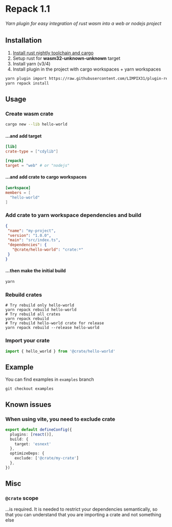 # Repack 1.1
###### Yarn plugin for easy integration of rust wasm into a web or nodejs project</h6>

## Installation
1. [Install rust nightly toolchain and cargo](https://www.rust-lang.org/tools/install)
2. Setup rust for **wasm32-unknown-unknown** target
3. Install yarn (v3/4)
4. Install plugin in the project with cargo workspaces + yarn workspaces
```bash
yarn plugin import https://raw.githubusercontent.com/LIMPIX31/plugin-repack/master/yarn-plugin/bundles/@yarnpkg/plugin-repack.js
yarn repack install
```

## Usage

### Create wasm crate
```bash
cargo new --lib hello-world
```

#### ...and add target
```toml
[lib]
crate-type = ["cdylib"]

[repack]
target = "web" # or "nodejs"
```


#### ...and add crate to cargo workspaces
```toml
[workspace]
members = [
  "hello-world"
]
```

### Add crate to yarn workspace dependencies and build
```json
{
 "name": "my-project",
 "version": "1.0.0",
 "main": "src/index.ts",
 "dependencies": {
   "@crate/hello-world": "crate:*"
 }
}
```

#### ...then make the initial build
```bash
yarn
```

### Rebuild crates
```
# Try rebuild only hello-world
yarn repack rebuild hello-world
# Try rebuild all crates
yarn repack rebuild
# Try rebuild hello-world crate for release
yarn repack rebuild --release hello-world
```

### Import your crate
```ts
import { hello_world } from '@crate/hello-world'
```

## Example
You can find examples in `examples` branch
```
git checkout examples
```

## Known issues

### When using vite, you need to exclude crate
```ts
export default defineConfig({
  plugins: [react()],
  build: {
    target: 'esnext'
  },
  optimizeDeps: {
    exclude: ['@crate/my-crate']
  },
})
```

## Misc

### `@crate` scope
...is required. It is needed to restrict your dependencies semantically, so that you can understand that you are importing a crate and not something else
